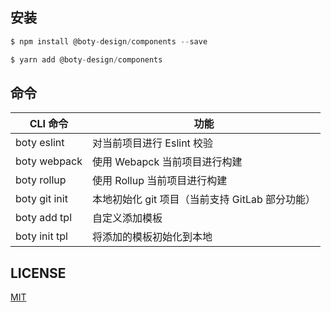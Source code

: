 
## 安装
```jsx
$ npm install @boty-design/components --save

$ yarn add @boty-design/components

```
## 命令
| CLI 命令 | 功能 |
| --- | --- |
| boty eslint | 对当前项目进行 Eslint 校验 |
| boty webpack | 使用 Webapck 当前项目进行构建  |
| boty rollup | 使用 Rollup 当前项目进行构建  |
| boty git init | 本地初始化 git 项目（当前支持 GitLab 部分功能）  |
| boty add tpl | 自定义添加模板 |
| boty init tpl | 将添加的模板初始化到本地 |

## LICENSE

[MIT](https://en.wikipedia.org/wiki/MIT_License)